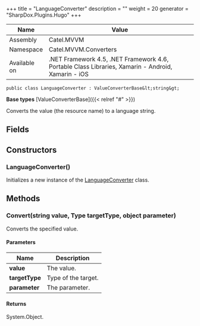 

+++
title = "LanguageConverter" 
description = ""
weight = 20
generator = "SharpDox.Plugins.Hugo"
+++

Name|Value
---|---
Assembly|Catel.MVVM
Namespace|Catel.MVVM.Converters
Available on|.NET Framework 4.5, .NET Framework 4.6, Portable Class Libraries, Xamarin - Android, Xamarin - iOS

```
public class LanguageConverter : ValueConverterBase&lt;string&gt;
```

**Base types**
[ValueConverterBase]({{&lt; relref "#" &gt;}})

Converts the value (the resource name) to a language string.

## Fields

## Constructors

### LanguageConverter()

Initializes a new instance of the [LanguageConverter](#) class.

## Methods

### Convert(string value, Type targetType, object parameter)

Converts the specified value.

#### Parameters

Name|Description
---|---
**value**|The value.
**targetType**|Type of the target.
**parameter**|The parameter.

#### Returns

System.Object.

